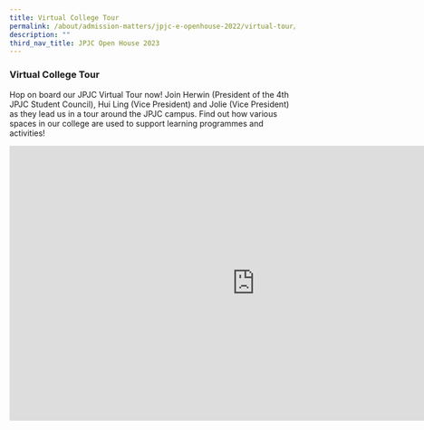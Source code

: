 ```yaml
---
title: Virtual College Tour
permalink: /about/admission-matters/jpjc-e-openhouse-2022/virtual-tour/
description: ""
third_nav_title: JPJC Open House 2023
---
```


### **Virtual College Tour**
Hop on board our JPJC Virtual Tour now! Join Herwin (President of the 4th JPJC Student Council), Hui Ling (Vice President) and Jolie (Vice President) as they lead us in a tour around the JPJC campus. Find out how various spaces in our college are used to support learning programmes and activities!

<iframe width="865" height="486" src="https://www.youtube.com/embed/JOoroHU3GW0" title="JPJC e-OH 2022 Virtual Tour" frameborder="0" allow="accelerometer; autoplay; clipboard-write; encrypted-media; gyroscope; picture-in-picture" allowfullscreen></iframe>
